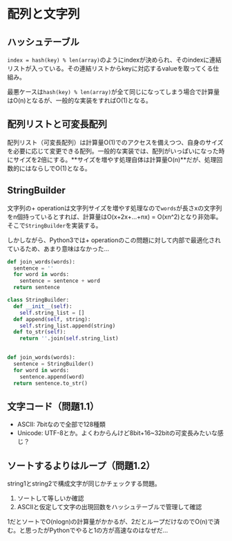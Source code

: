 

# 配列と文字列

## ハッシュテーブル
`index = hash(key) % len(array)`のようにindexが決められ、そのindexに連結リストが入っている。その連結リストからkeyに対応するvalueを取ってくる仕組み。

最悪ケースは`hash(key) % len(array)`が全て同じになってしまう場合で計算量はO(n)となるが、一般的な実装をすればO(1)となる。

## 配列リストと可変長配列

配列リスト（可変長配列）は計算量O(1)でのアクセスを備えつつ、自身のサイズを必要に応じて変更できる配列。一般的な実装では、配列がいっぱいになった時にサイズを2倍にする。**サイズを増やす処理自体は計算量O(n)**だが、処理回数的にはならしでO(1)となる。

## StringBuilder

文字列の+ operationは文字列サイズを増やす処理なので`words`が長さxの文字列をn個持っているとすれば、計算量はO(x+2x+...+nx) = O(xn^2)となり非効率。そこで`StringBuilder`を実装する。

しかしながら、Python3では+ operationのこの問題に対して内部で最適化されているため、あまり意味はなかった...

```python
def join_words(words):
  sentence = ''
  for word in words:
    sentence = sentence + word
  return sentence
```

```python
class StringBuilder:
  def __init__(self):
    self.string_list = [] 
  def append(self, string):
    self.string_list.append(string)  
  def to_str(self):
    return ''.join(self.string_list)

      
def join_words(words):
  sentence = StringBuilder()
  for word in words:
    sentence.append(word)
  return sentence.to_str()
```

## 文字コード（問題1.1）

- ASCII: 7bitなので全部で128種類
- Unicode: UTF-8とか。よくわからんけど8bit+16~32bitの可変長みたいな感じ？

## ソートするよりはループ（問題1.2）

string1とstring2で構成文字が同じかチェックする問題。

1. ソートして等しいか確認
2. ASCIIと仮定して文字の出現回数をハッシュテーブルで管理して確認

1だとソートでO(nlogn)の計算量がかかるが、2だとループだけなのでO(n)で済む。と思ったがPythonでやると1の方が高速なのはなぜだ...

